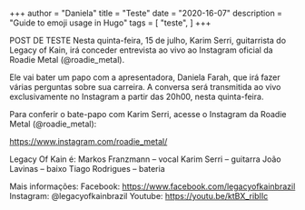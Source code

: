 +++
author = "Daniela"
title = "Teste"
date = "2020-16-07"
description = "Guide to emoji usage in Hugo"
tags = [
    "teste",
]
+++

POST DE TESTE
Nesta quinta-feira, 15 de julho, Karim Serri, guitarrista do Legacy of Kain, irá conceder entrevista ao vivo ao Instagram oficial da Roadie Metal (@roadie_metal).

Ele vai bater um papo com a apresentadora, Daniela Farah, que irá fazer várias perguntas sobre sua carreira. A conversa será transmitida ao vivo exclusivamente no Instagram a partir das 20h00, nesta quinta-feira.

Para conferir o bate-papo com Karim Serri, acesse o Instagram da Roadie Metal (@roadie_metal):

https://www.instagram.com/roadie_metal/

Legacy Of Kain é:
Markos Franzmann – vocal
Karim Serri – guitarra
João Lavinas – baixo
Tiago Rodrigues – bateria

Mais informações:
Facebook: https://www.facebook.com/legacyofkainbrazil
Instagram: @legacyofkainbrazil
Youtube: https://youtu.be/ktBX_ribIIc


